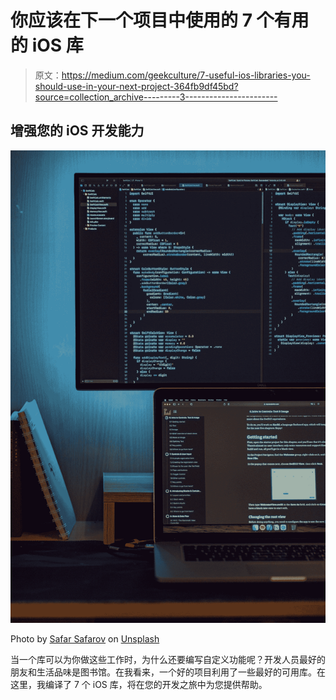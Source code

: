 # 你应该在下一个项目中使用的 7 个有用的 iOS 库

> 原文：<https://medium.com/geekculture/7-useful-ios-libraries-you-should-use-in-your-next-project-364fb9df45bd?source=collection_archive---------3----------------------->

## 增强您的 iOS 开发能力

![](img/a8ad4a51d528f08e6eb9a9c200644494.png)

Photo by [Safar Safarov](https://unsplash.com/@codestorm?utm_source=medium&utm_medium=referral) on [Unsplash](https://unsplash.com?utm_source=medium&utm_medium=referral)

当一个库可以为你做这些工作时，为什么还要编写自定义功能呢？开发人员最好的朋友和生活品味是图书馆。在我看来，一个好的项目利用了一些最好的可用库。在这里，我编译了 7 个 iOS 库，将在您的开发之旅中为您提供帮助。